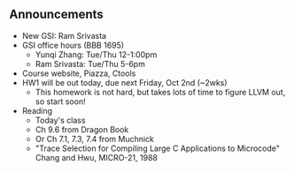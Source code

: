 ## Announcements

* New GSI: Ram Srivasta
* GSI office hours (BBB 1695)
    * Yunqi Zhang: Tue/Thu 12-1:00pm
    * Ram Srivasta: Tue/Thu 5-6pm
* Course website, Piazza, Ctools
* HW1 will be out today, due next Friday, Oct 2nd (~2wks)
    * This homework is not hard, but takes lots of time to figure LLVM out, so start soon!
* Reading
    * Today's class
    * Ch 9.6 from Dragon Book
    * Or Ch 7.1, 7.3, 7.4 from Muchnick
    * "Trace Selection for Compiling Large C Applications to Microcode" Chang and Hwu, MICRO-21, 1988
